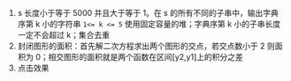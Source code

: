 1. s 长度小于等于 5000 并且大于等于 1。在 s 的所有不同的子串中，输出字典序第 k 小的字符串
   `1<= k <= 5` 使用固定容量的堆；字典序第 k 小的子串长度一定不会超过 k；集合去重
2. 封闭图形的面积：首先解二次方程求出两个图形的交点，若交点数小于 2 则面积为 0；相交图形的面积就是两个函数在区间[y2,y1]上的积分之差
3. 点击效果
